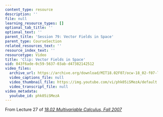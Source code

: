 ```yaml
---
content_type: resource
description: ''
file: null
learning_resource_types: []
optional_tab_title: ''
optional_text: ''
parent_title: 'Session 79: Vector Fields in Space'
parent_type: CourseSection
related_resources_text: ''
resource_index_text: ''
resourcetype: Video
title: 'Clip: Vector Fields in Space'
uid: 043f6ade-0c59-5637-03ab-d47382142512
video_files:
  archive_url: https://archive.org/download/MIT18.02F07/ocw-18_02-f07-lec27_300k.mp4
  video_captions_file: null
  video_thumbnail_file: https://img.youtube.com/vi/phk05iSMezA/default.jpg
  video_transcript_file: null
video_metadata:
  youtube_id: phk05iSMezA
---
```


From Lecture 27 of [_18.02 Multivariable Calculus, Fall 2007_](/courses/18-02-multivariable-calculus-fall-2007/pages/video-lectures)